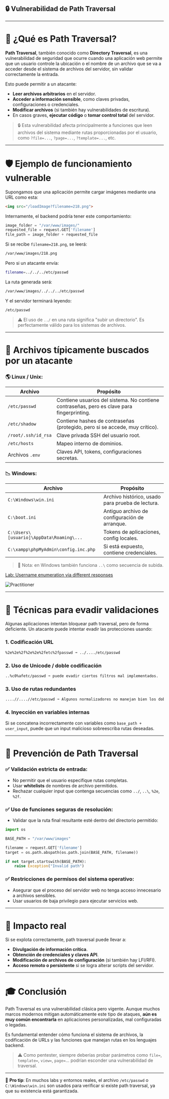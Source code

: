 ## 🔒 Vulnerabilidad de Path Traversal

---

# 🔐 ¿Qué es Path Traversal?

**Path Traversal**, también conocido como **Directory Traversal**, es una vulnerabilidad de seguridad que ocurre cuando una aplicación web permite que un usuario controle la ubicación o el nombre de un archivo que se va a acceder desde el sistema de archivos del servidor, sin validar correctamente la entrada.

Esto puede permitir a un atacante:

- **Leer archivos arbitrarios** en el servidor.
- **Acceder a información sensible**, como claves privadas, configuraciones o credenciales.
- **Modificar archivos** (si también hay vulnerabilidades de escritura).
- En casos graves, **ejecutar código** o **tomar control total** del servidor.


> 🔒 Esta vulnerabilidad afecta principalmente a funciones que leen archivos del sistema mediante rutas proporcionadas por el usuario, como `?file=...`, `?page=...`, `?template=...`, etc.


---

# 🛡️ Ejemplo de funcionamiento vulnerable

Supongamos que una aplicación permite cargar imágenes mediante una URL como esta:

```html
<img src="/loadImage?filename=218.png">
```

Internamente, el backend podría tener este comportamiento:

```python
image_folder = "/var/www/images/"
requested_file = request.GET['filename']
file_path = image_folder + requested_file
```

Si se recibe `filename=218.png`, se leerá:

```bash
/var/www/images/218.png
```

Pero si un atacante envía:

```bash
filename=../../../etc/passwd
```

La ruta generada será:

```bash
/var/www/images/../../../etc/passwd
```

Y el servidor terminará leyendo:

```bash
/etc/passwd
```

> ⚠️ El uso de `../` en una ruta significa "subir un directorio". Es perfectamente válido para los sistemas de archivos.

---

# 📁 Archivos típicamente buscados por un atacante

### 🌎 Linux / Unix:

| Archivo | Propósito |
|--------|-----------|
| `/etc/passwd` | Contiene usuarios del sistema. No contiene contraseñas, pero es clave para fingerprinting. |
| `/etc/shadow` | Contiene hashes de contraseñas (protegido, pero si se accede, muy crítico). |
| `/root/.ssh/id_rsa` | Clave privada SSH del usuario root. |
| `/etc/hosts` | Mapeo interno de dominios. |
| Archivos `.env` | Claves API, tokens, configuraciones secretas. |


### 📉 Windows:

| Archivo | Propósito |
|--------|-----------|
| `C:\Windows\win.ini` | Archivo histórico, usado para prueba de lectura. |
| `C:\boot.ini` | Antiguo archivo de configuración de arranque. |
| `C:\Users\[usuario]\AppData\Roaming\...` | Tokens de aplicaciones, config locales. |
| `C:\xampp\phpMyAdmin\config.inc.php` | Si está expuesto, contiene credenciales. |

> 📅 Nota: en Windows también funciona `..\` como secuencia de subida.


[Lab: Username enumeration via different responses](1_Username_enumeration_via_different_responses.md)  

![Practitioner](https://img.shields.io/badge/level-Apprentice-green)  

---

# 🔨 Técnicas para evadir validaciones

Algunas aplicaciones intentan bloquear path traversal, pero de forma deficiente. Un atacante puede intentar evadir las protecciones usando:

### 1. **Codificación URL**

```bash
%2e%2e%2f%2e%2e%2fetc%2fpasswd ➞ ../..../etc/passwd
```

### 2. **Uso de Unicode / doble codificación**

```bash
..%c0%afetc/passwd ➞ puede evadir ciertos filtros mal implementados.
```

### 3. **Uso de rutas redundantes**

```bash
....//....//etc/passwd ➞ Algunos normalizadores no manejan bien los dobles slash.
```

### 4. **Inyección en variables internas**

Si se concatena incorrectamente con variables como `base_path + user_input`, puede que un input malicioso sobreescriba rutas deseadas.


---

# 🚫 Prevención de Path Traversal

### ✅ Validación estricta de entrada:
- No permitir que el usuario especifique rutas completas.
- Usar **whitelists** de nombres de archivo permitidos.
- Rechazar cualquier input que contenga secuencias como `../`, `..\`, `%2e`, `%2f`.

### ✅ Uso de funciones seguras de resolución:
- Validar que la ruta final resultante esté dentro del directorio permitido:

```python
import os

BASE_PATH = "/var/www/images"

filename = request.GET['filename']
target = os.path.abspath(os.path.join(BASE_PATH, filename))

if not target.startswith(BASE_PATH):
    raise Exception("Invalid path")
```

### ✅ Restricciones de permisos del sistema operativo:
- Asegurar que el proceso del servidor web no tenga acceso innecesario a archivos sensibles.
- Usar usuarios de baja privilegio para ejecutar servicios web.


---

# 🚀 Impacto real

Si se explota correctamente, path traversal puede llevar a:

- **Divulgación de información crítica**.
- **Obtención de credenciales y claves API**.
- **Modificación de archivos de configuración** (si también hay LFI/RFI).
- **Acceso remoto o persistente** si se logra alterar scripts del servidor.


---

# 🎓 Conclusión

Path Traversal es una vulnerabilidad clásica pero vigente. Aunque muchos marcos modernos mitigan automáticamente este tipo de ataques, **aún es muy común encontrarla** en aplicaciones personalizadas, mal configuradas o legadas.

Es fundamental entender cómo funciona el sistema de archivos, la codificación de URLs y las funciones que manejan rutas en los lenguajes backend.

> ⚠️ Como pentester, siempre deberías probar parámetros como `file=`, `template=`, `view=`, `page=`... podrían esconder una vulnerabilidad de traversal.

---

📄 **Pro tip**: En muchos labs y entornos reales, el archivo `/etc/passwd` o `C:\Windows\win.ini` son usados para verificar si existe path traversal, ya que su existencia está garantizada.

